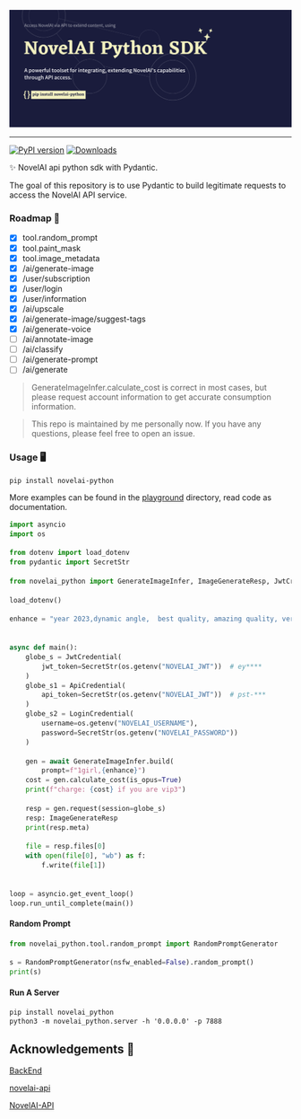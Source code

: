 ![banner](https://github.com/LlmKira/novelai-python/blob/dev/playground/banner-raw.png?raw=true)

---

[![PyPI version](https://badge.fury.io/py/novelai-python.svg)](https://badge.fury.io/py/novelai-python)
[![Downloads](https://pepy.tech/badge/novelai_python)](https://pepy.tech/project/novelai_python)

✨ NovelAI api python sdk with Pydantic.

The goal of this repository is to use Pydantic to build legitimate requests to access the NovelAI API service.

### Roadmap 🚧

- [x] tool.random_prompt
- [x] tool.paint_mask
- [x] tool.image_metadata
- [x] /ai/generate-image
- [x] /user/subscription
- [x] /user/login
- [x] /user/information
- [x] /ai/upscale
- [x] /ai/generate-image/suggest-tags
- [x] /ai/generate-voice
- [ ] /ai/annotate-image
- [ ] /ai/classify
- [ ] /ai/generate-prompt
- [ ] /ai/generate

> GenerateImageInfer.calculate_cost is correct in most cases, but please request account information to get accurate
> consumption information.

> This repo is maintained by me personally now. If you have any questions, please feel free to open an issue.

### Usage 🖥️

```shell
pip install novelai-python
```

More examples can be found in the [playground](https://github.com/LlmKira/novelai-python/tree/main/playground)
directory, read code as documentation.

```python
import asyncio
import os

from dotenv import load_dotenv
from pydantic import SecretStr

from novelai_python import GenerateImageInfer, ImageGenerateResp, JwtCredential, LoginCredential, ApiCredential

load_dotenv()

enhance = "year 2023,dynamic angle,  best quality, amazing quality, very aesthetic, absurdres"


async def main():
    globe_s = JwtCredential(
        jwt_token=SecretStr(os.getenv("NOVELAI_JWT"))  # ey****
    )
    globe_s1 = ApiCredential(
        api_token=SecretStr(os.getenv("NOVELAI_JWT"))  # pst-***
    )
    globe_s2 = LoginCredential(
        username=os.getenv("NOVELAI_USERNAME"),
        password=SecretStr(os.getenv("NOVELAI_PASSWORD"))
    )

    gen = await GenerateImageInfer.build(
        prompt=f"1girl,{enhance}")
    cost = gen.calculate_cost(is_opus=True)
    print(f"charge: {cost} if you are vip3")

    resp = gen.request(session=globe_s)
    resp: ImageGenerateResp
    print(resp.meta)

    file = resp.files[0]
    with open(file[0], "wb") as f:
        f.write(file[1])


loop = asyncio.get_event_loop()
loop.run_until_complete(main())

```

#### Random Prompt

```python
from novelai_python.tool.random_prompt import RandomPromptGenerator

s = RandomPromptGenerator(nsfw_enabled=False).random_prompt()
print(s)
```

#### Run A Server

```shell
pip install novelai_python
python3 -m novelai_python.server -h '0.0.0.0' -p 7888
```

## Acknowledgements 🙏

[BackEnd](https://api.novelai.net/docs)

[novelai-api](https://github.com/Aedial/novelai-api)

[NovelAI-API](https://github.com/HanaokaYuzu/NovelAI-API)


